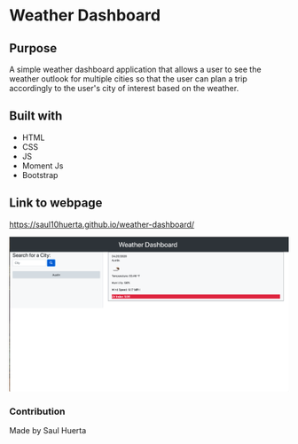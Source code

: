 # Weather Dashboard

## Purpose
A simple weather dashboard application that allows a user to see the weather outlook for multiple cities
so that the user can plan a trip accordingly to the user's city of interest based on the weather.

## Built with
* HTML
* CSS
* JS
* Moment Js
* Bootstrap

## Link to webpage
https://saul10huerta.github.io/weather-dashboard/

![](weatherdashboard.png)

### Contribution
Made by Saul Huerta